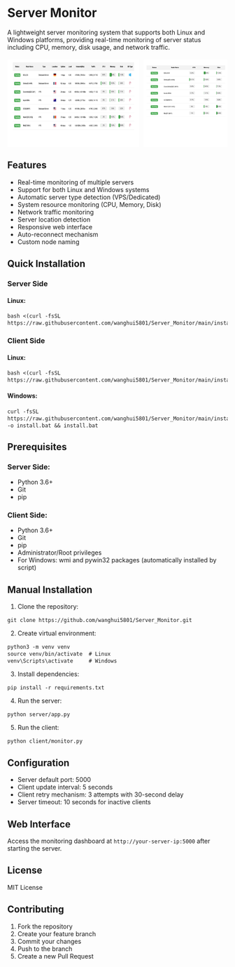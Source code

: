 # Server Monitor

A lightweight server monitoring system that supports both Linux and Windows platforms, providing real-time monitoring of server status including CPU, memory, disk usage, and network traffic.

<div style="display: flex; justify-content: space-between; margin: 20px 0;">
    <img src="figure/f1.png" width="60%"  alt="Desktop View">
    <img src="figure/f2.png" width="38%"  alt="Mobile View">
</div>

## Features

- Real-time monitoring of multiple servers
- Support for both Linux and Windows systems
- Automatic server type detection (VPS/Dedicated)
- System resource monitoring (CPU, Memory, Disk)
- Network traffic monitoring
- Server location detection
- Responsive web interface
- Auto-reconnect mechanism
- Custom node naming

## Quick Installation

### Server Side

#### Linux:

```
bash <(curl -fsSL https://raw.githubusercontent.com/wanghui5801/Server_Monitor/main/install_server_linux.sh)
```


### Client Side

#### Linux:


```
bash <(curl -fsSL https://raw.githubusercontent.com/wanghui5801/Server_Monitor/main/install_client_linux.sh)
```


#### Windows:


```
curl -fsSL https://raw.githubusercontent.com/wanghui5801/Server_Monitor/main/install_client_windows.bat -o install.bat && install.bat
```


## Prerequisites

### Server Side:
- Python 3.6+
- Git
- pip

### Client Side:
- Python 3.6+
- Git
- pip
- Administrator/Root privileges
- For Windows: wmi and pywin32 packages (automatically installed by script)

## Manual Installation

1. Clone the repository:


```
git clone https://github.com/wanghui5801/Server_Monitor.git
```


2. Create virtual environment:


```
python3 -m venv venv
source venv/bin/activate  # Linux
venv\Scripts\activate     # Windows
```


3. Install dependencies:

```
pip install -r requirements.txt
```


4. Run the server:

```
python server/app.py
```


5. Run the client:

```
python client/monitor.py
```


## Configuration

- Server default port: 5000
- Client update interval: 5 seconds
- Client retry mechanism: 3 attempts with 30-second delay
- Server timeout: 10 seconds for inactive clients

## Web Interface

Access the monitoring dashboard at `http://your-server-ip:5000` after starting the server.

## License

MIT License

## Contributing

1. Fork the repository
2. Create your feature branch
3. Commit your changes
4. Push to the branch
5. Create a new Pull Request